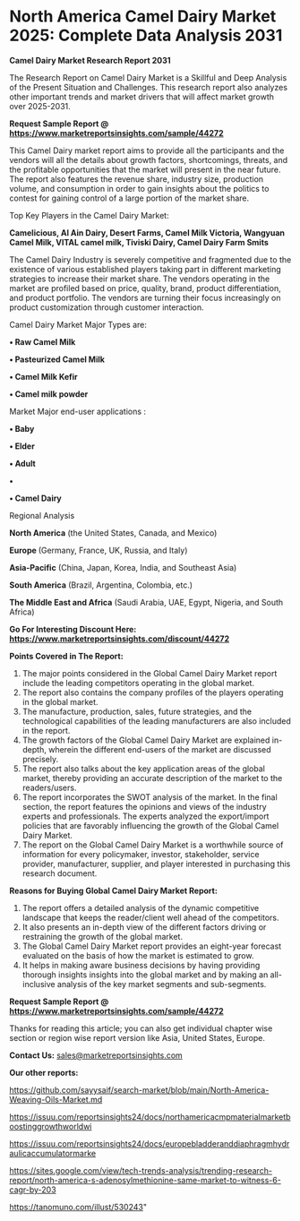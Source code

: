 # North America Camel Dairy Market 2025: Complete Data Analysis 2031

<strong>Camel Dairy Market Research Report 2031</strong>

The Research Report on Camel Dairy Market is a Skillful and Deep Analysis of the Present Situation and Challenges. This research report also analyzes other important trends and market drivers that will affect market growth over 2025-2031.

<strong>Request Sample Report @ <a href=https://www.marketreportsinsights.com/sample/44272>https://www.marketreportsinsights.com/sample/44272</a></strong>

This Camel Dairy market report aims to provide all the participants and the vendors will all the details about growth factors, shortcomings, threats, and the profitable opportunities that the market will present in the near future. The report also features the revenue share, industry size, production volume, and consumption in order to gain insights about the politics to contest for gaining control of a large portion of the market share.

Top Key Players in the Camel Dairy Market:

<strong>Camelicious, Al Ain Dairy, Desert Farms, Camel Milk Victoria, Wangyuan Camel Milk, VITAL camel milk, Tiviski Dairy, Camel Dairy Farm Smits</strong>

The Camel Dairy Industry is severely competitive and fragmented due to the existence of various established players taking part in different marketing strategies to increase their market share. The vendors operating in the market are profiled based on price, quality, brand, product differentiation, and product portfolio. The vendors are turning their focus increasingly on product customization through customer interaction.

Camel Dairy Market Major Types are:

<strong>•  Raw Camel Milk

•  Pasteurized Camel Milk

•  Camel Milk Kefir

•  Camel milk powder</strong>

Market Major end-user applications :

<strong>•  Baby

•  Elder

•  Adult

•  

•  Camel Dairy</strong>

Regional Analysis

</u><strong><b>North America</b></strong> (the United States, Canada, and Mexico)

<strong><b>Europe </b></strong>(Germany, France, UK, Russia, and Italy)

<strong><b>Asia-Pacific</b></strong> (China, Japan, Korea, India, and Southeast Asia)

<strong><b>South America</b></strong> (Brazil, Argentina, Colombia, etc.)

<strong><b>The Middle East and Africa</b></strong> (Saudi Arabia, UAE, Egypt, Nigeria, and South Africa)

<strong>Go For Interesting Discount Here: <a href=https://www.marketreportsinsights.com/discount/44272>https://www.marketreportsinsights.com/discount/44272</a></strong>

<strong>Points Covered in The Report:</strong>
<ol>
  <li>The major points considered in the Global Camel Dairy Market report include the leading competitors operating in the global market.</li>
  <li>The report also contains the company profiles of the players operating in the global market.</li>
  <li>The manufacture, production, sales, future strategies, and the technological capabilities of the leading manufacturers are also included in the report.</li>
  <li>The growth factors of the Global Camel Dairy Market are explained in-depth, wherein the different end-users of the market are discussed precisely.</li>
  <li>The report also talks about the key application areas of the global market, thereby providing an accurate description of the market to the readers/users.</li>
  <li>The report incorporates the SWOT analysis of the market. In the final section, the report features the opinions and views of the industry experts and professionals. The experts analyzed the export/import policies that are favorably influencing the growth of the Global Camel Dairy Market.</li>
  <li>The report on the Global Camel Dairy Market is a worthwhile source of information for every policymaker, investor, stakeholder, service provider, manufacturer, supplier, and player interested in purchasing this research document.</li>
</ol>
<strong>Reasons for Buying Global Camel Dairy Market Report:</strong>

<ol>
  <li>The report offers a detailed analysis of the dynamic competitive landscape that keeps the reader/client well ahead of the competitors.</li>
  <li>It also presents an in-depth view of the different factors driving or restraining the growth of the global market.</li>
  <li>The Global Camel Dairy Market report provides an eight-year forecast evaluated on the basis of how the market is estimated to grow.</li>
  <li>It helps in making aware business decisions by having providing thorough insights insights into the global market and by making an all-inclusive analysis of the key market segments and sub-segments.</li>
</ol>
<strong>Request Sample Report @ <a href=https://www.marketreportsinsights.com/sample/44272>https://www.marketreportsinsights.com/sample/44272</a></strong>


Thanks for reading this article; you can also get individual chapter wise section or region wise report version like Asia, United States, Europe.

<strong>Contact Us:</strong>
sales@marketreportsinsights.com

<strong>Our other reports:</strong>

<a href=https://github.com/sayysaif/search-market/blob/main/North-America-Weaving-Oils-Market.md>https://github.com/sayysaif/search-market/blob/main/North-America-Weaving-Oils-Market.md</a>

<a href=https://issuu.com/reportsinsights24/docs/northamericacmpmaterialmarketboostinggrowthworldwi>https://issuu.com/reportsinsights24/docs/northamericacmpmaterialmarketboostinggrowthworldwi</a>

<a href=https://issuu.com/reportsinsights24/docs/europebladderanddiaphragmhydraulicaccumulatormarke>https://issuu.com/reportsinsights24/docs/europebladderanddiaphragmhydraulicaccumulatormarke</a>

<a href=https://sites.google.com/view/tech-trends-analysis/trending-research-report/north-america-s-adenosylmethionine-same-market-to-witness-6-cagr-by-203>https://sites.google.com/view/tech-trends-analysis/trending-research-report/north-america-s-adenosylmethionine-same-market-to-witness-6-cagr-by-203</a>

<a href=https://tanomuno.com/illust/530243>https://tanomuno.com/illust/530243</a>"
